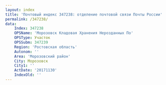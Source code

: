 ```yaml
---
layout: index
title: 'Почтовый индекс 347238: отделение почтовой связи Почты России'
permalink: /347238/
data:
    Index: 347238
    OPSName: 'Морозовск Кладовая Хранения Нерозданных По'
    OPSType: Участок
    OPSSubm: 347239
    Region: 'Ростовская область'
    Autonom: ''
    Area: 'Морозовский район'
    City: Морозовск
    City1: ''
    ActDate: '20171130'
    IndexOld: ''
---
```

